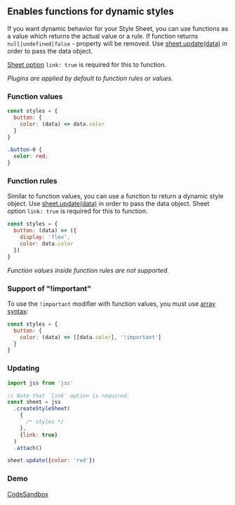 ## Enables functions for dynamic styles

If you want dynamic behavior for your Style Sheet, you can use functions as a value which returns the actual value or a rule. If function returns `null|undefined|false` - property will be removed. Use [sheet.update(data)](https://github.com/cssinjs/jss/blob/master/docs/jss-api.md#update-function-values) in order to pass the data object.

[Sheet option](https://github.com/cssinjs/jss/blob/master/docs/jss-api.md#create-style-sheet) `link: true` is required for this to function.

_Plugins are applied by default to function rules or values._

### Function values

```javascript
const styles = {
  button: {
    color: (data) => data.color
  }
}
```

```css
.button-0 {
  color: red;
}
```

### Function rules

Similar to function values, you can use a function to return a dynamic style object. Use [sheet.update(data)](https://github.com/cssinjs/jss/blob/master/docs/jss-api.md#update-function-values) in order to pass the data object. Sheet option `link: true` is required for this to function.

```javascript
const styles = {
  button: (data) => ({
    display: 'flex',
    color: data.color
  })
}
```

_Function values inside function rules are not supported._

### Support of "!important"

To use the `!important` modifier with function values, you must use [array syntax](https://github.com/cssinjs/jss/blob/master/docs/jss-syntax.md#alternative-for-space-and-comma-separated-values):

```javascript
const styles = {
  button: {
    color: (data) => [[data.color], '!important']
  }
}
```

### Updating

```javascript
import jss from 'jss'

// Note that `link` option is required.
const sheet = jss
  .createStyleSheet(
    {
      /* styles */
    },
    {link: true}
  )
  .attach()

sheet.update({color: 'red'})
```

### Demo

[CodeSandbox](//codesandbox.io/s/github/cssinjs/jss/tree/master/examples/plugins/jss-plugin-rule-value-function?fontsize=14)
